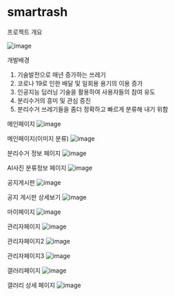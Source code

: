 # smartrash

프로젝트 개요

![image](https://user-images.githubusercontent.com/95617999/168955826-17b3078d-cc91-4fa2-a1d7-4b5bf2ee19f3.png)

개발배경
1. 기술발전으로 매년 증가하는 쓰레기
2. 코로나 19로 인한 배달 및 일회용 용기의 이용 증가
3. 인공지능 딥러닝 기술을 활용하여 사용자들의 참여 유도
4. 분리수거의 흥미 및 관심 증진 
5. 분리수거 쓰레기들을 좀더 정확하고 빠르게 분류해 내기 위함

메인페이지
![image](https://user-images.githubusercontent.com/95617999/168954411-1cb773cd-763a-4024-9a79-ff0d36947cc5.png)

메인페이지(이미지 분류)
![image](https://user-images.githubusercontent.com/95617999/168955151-40170744-dab6-4d2e-a9a4-419c0a7ea009.png)

분리수거 정보 페이지
![image](https://user-images.githubusercontent.com/95617999/168955170-98ffb424-bd7b-4377-b3cb-6362676e5c94.png)

AI사진 분류정보 페이지
![image](https://user-images.githubusercontent.com/95617999/168955310-2c7d493c-fab9-47d6-a21e-5271aff0ee52.png)

공지게시판
![image](https://user-images.githubusercontent.com/95617999/168955294-744dcb22-3a23-4077-9fd3-cff81ebfa5b4.png)

공지 게시판 상세보기
![image](https://user-images.githubusercontent.com/95617999/168955343-d3e75803-565d-4966-b838-aa2b7f57c171.png)

마이페이지
![image](https://user-images.githubusercontent.com/95617999/168955374-352adb61-b26f-48b7-be4b-ef982c2c6f10.png)

관리자페이지
![image](https://user-images.githubusercontent.com/95617999/168955588-64f53c2d-d9cd-4922-9dc6-e58f31a012dd.png)

관리자페이지2
![image](https://user-images.githubusercontent.com/95617999/168955451-6146a9ca-fbef-41d5-bd06-cbc64a9f0f00.png)

관리자페이지3
![image](https://user-images.githubusercontent.com/95617999/168955473-74ae1ed7-05d6-44df-a050-c3ca061786ad.png)

갤러리페이지
![image](https://user-images.githubusercontent.com/95617999/168955700-ff4e72b3-4e24-43d3-8ba8-eb8195a48dea.png)

갤러리 상세 페이지
![image](https://user-images.githubusercontent.com/95617999/168955713-651026c9-79a8-4f1e-b0b6-3d452bc097a8.png)

